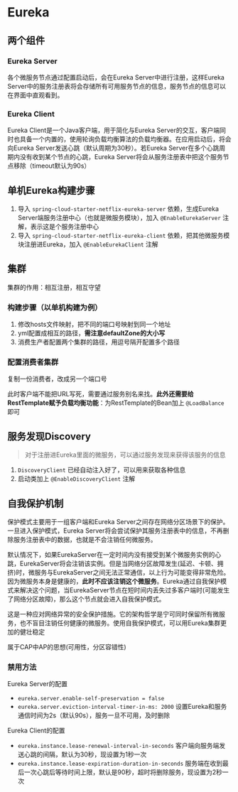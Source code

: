 # Eureka

## 两个组件

### Eureka Server

各个微服务节点通过配置启动后，会在Eureka Server中进行注册，这样Eureka Server中的服务注册表将会存储所有可用服务节点的信息，服务节点的信息可以在界面中直观看到。

### Eureka Client

Eureka Client是一个Java客户端，用于简化与Eureka Server的交互，客户端同时也具备一个内置的，使用轮询负载均衡算法的负载均衡器。在应用启动后，将会向Eureka Server发送心跳（默认周期为30秒）。若Eureka Server在多个心跳周期内没有收到某个节点的心跳，Eureka Server将会从服务注册表中把这个服务节点移除（timeout默认为90s）

## 单机Eureka构建步骤

1. 导入 `spring-cloud-starter-netflix-eureka-server` 依赖，生成Eureka Server端服务注册中心（也就是微服务模块），加入 `@EnableEurekaServer` 注解，表示这是个服务注册中心
2. 导入 `spring-cloud-starter-netflix-eureka-client` 依赖，把其他微服务模块注册进Eureka，加入 `@EnableEurekaClient` 注解

## 集群

集群的作用：相互注册，相互守望

### 构建步骤（以单机构建为例）

1. 修改hosts文件映射，把不同的端口号映射到同一个地址
2. yml配置成相互的路径，**需注意defaultZone的大小写**
3. 消费生产者配置两个集群的路径，用逗号隔开配置多个路径

### 配置消费者集群

复制一份消费者，改成另一个端口号

此时客户端不能把URL写死，需要通过服务别名来找。**此外还需要给RestTemplate赋予负载均衡功能**：为RestTemplate的Bean加上 `@LoadBalance` 即可

## 服务发现Discovery

> 对于注册进Eureka里面的微服务，可以通过服务发现来获得该服务的信息

1. `DiscoveryClient` 已经自动注入好了，可以用来获取各种信息
2. 启动类加上 `@EnableDiscoveryClient` 注解

## 自我保护机制

保护模式主要用于一组客户端和Eureka Server之间存在网络分区场景下的保护。一旦进入保护模式，Eureka Server将会尝试保护其服务注册表中的信息，不再删除服务注册表中的数据，也就是不会注销任何微服务。

默认情况下，如果EurekaServer在一定时间内没有接受到某个微服务实例的心跳，EurekaServer将会注销该实例。但是当网络分区故障发生(延迟、卡顿、拥挤)时，微服务与EurekaServer之间无法正常通信，以上行为可能变得非常危险。因为微服务本身是健康的，**此时不应该注销这个微服务**。Eureka通过自我保护模式来解决这个问题，当EurekaServer节点在短时间内丢失过多客户端时(可能发生了网络分区故障)，那么这个节点就会进入自我保护模式。

这是一种应对网络异常的安全保护措施。它的架构哲学是宁可同时保留所有微服务，也不盲目注销任何健康的微服务。使用自我保护模式，可以用Eureka集群更加的健壮稳定

属于CAP中AP的思想(可用性，分区容错性)

### 禁用方法

Eureka Server的配置

* `eureka.server.enable-self-preservation = false`
* `eureka.server.eviction-interval-timer-in-ms: 2000` 设置Eureka和服务通信时间为2s（默认90s），服务一旦不可用，及时删除

Eureka Client的配置

* `eureka.instance.lease-renewal-interval-in-seconds` 客户端向服务端发送心跳的间隔，默认为30秒，现设置为1秒一次
* `eureka.instance.lease-expiration-duration-in-seconds` 服务端在收到最后一次心跳后等待时间上限，默认是90秒，超时将删除服务，现设置为2秒一次
